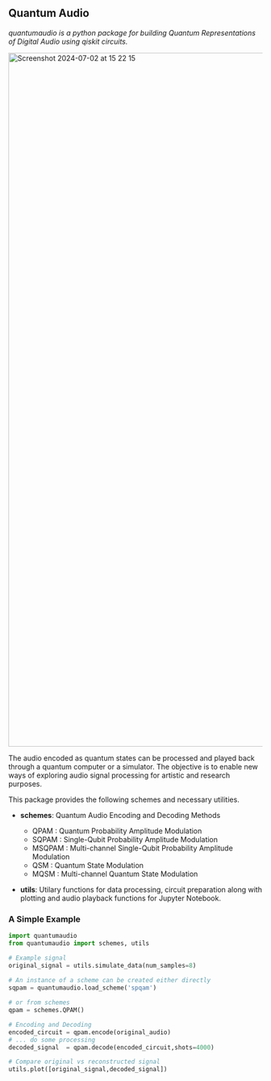 ## Quantum Audio
<i>quantumaudio is a python package for building Quantum Representations of Digital Audio using qiskit circuits.</i> 

<img width="1372" alt="Screenshot 2024-07-02 at 15 22 15" src="https://github.com/moth-quantum/quantum-audio/assets/161862817/607be886-d0c1-4a3e-b943-7fc4a507f876">

The audio encoded as quantum states can be processed and played back through a quantum computer or a simulator. The objective is to enable new ways of exploring audio signal processing for artistic and research purposes. 

This package provides the following schemes and necessary utilities.

- <b>schemes</b>: Quantum Audio Encoding and Decoding Methods

    - QPAM   : Quantum Probability Amplitude Modulation
    - SQPAM  : Single-Qubit Probability Amplitude Modulation
    - MSQPAM : Multi-channel Single-Qubit Probability Amplitude Modulation
    - QSM    : Quantum State Modulation
    - MQSM   : Multi-channel Quantum State Modulation

- <b>utils</b>: Utilary functions for data processing, circuit preparation along
         with plotting and audio playback functions for Jupyter Notebook.

### A Simple Example
```python
import quantumaudio
from quantumaudio import schemes, utils

# Example signal
original_signal = utils.simulate_data(num_samples=8)
    
# An instance of a scheme can be created either directly
sqpam = quantumaudio.load_scheme('spqam')

# or from schemes
qpam = schemes.QPAM()

# Encoding and Decoding
encoded_circuit = qpam.encode(original_audio)
# ... do some processing
decoded_signal  = qpam.decode(encoded_circuit,shots=4000)    

# Compare original vs reconstructed signal
utils.plot([original_signal,decoded_signal])    
```

